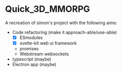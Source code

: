 # Quick_3D_MMORPG

A recreation of simon's project with the following aims:

- Code refactoring (make it approach-able/use-able)
  - [x] ESmodules
  - [x] svelte-kit web ui framework
  - promises
  - Webstream websockets
- typescript (maybe)
- Electron app (maybe)
